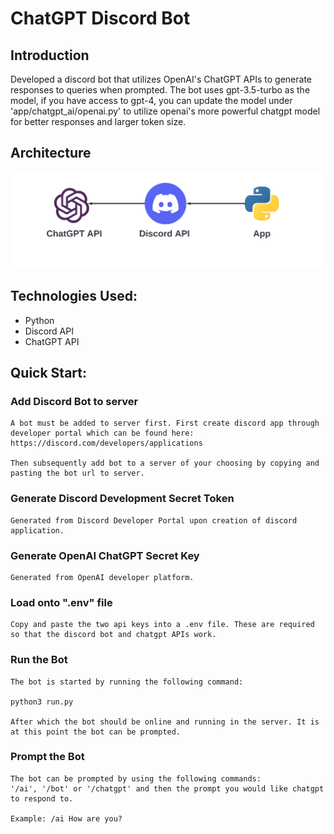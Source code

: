 # ChatGPT Discord Bot

## Introduction

Developed a discord bot that utilizes OpenAI's ChatGPT APIs to generate responses to queries when prompted. The bot uses gpt-3.5-turbo as the model, if you have access to gpt-4, you can update the model under 'app/chatgpt_ai/openai.py' to utilize openai's more powerful chatgpt model for better responses and larger token size.

## Architecture

![arch](./images/Lucidchart%20blank%20diagram.png)

## Technologies Used:

- Python
- Discord API
- ChatGPT API

## Quick Start:

### Add Discord Bot to server

    A bot must be added to server first. First create discord app through developer portal which can be found here:
    https://discord.com/developers/applications

    Then subsequently add bot to a server of your choosing by copying and pasting the bot url to server.

### Generate Discord Development Secret Token

    Generated from Discord Developer Portal upon creation of discord application.

### Generate OpenAI ChatGPT Secret Key

    Generated from OpenAI developer platform.

### Load onto ".env" file

    Copy and paste the two api keys into a .env file. These are required so that the discord bot and chatgpt APIs work.

### Run the Bot

    The bot is started by running the following command:

    python3 run.py

    After which the bot should be online and running in the server. It is at this point the bot can be prompted.

### Prompt the Bot

    The bot can be prompted by using the following commands:
    '/ai', '/bot' or '/chatgpt' and then the prompt you would like chatgpt to respond to.

    Example: /ai How are you?
